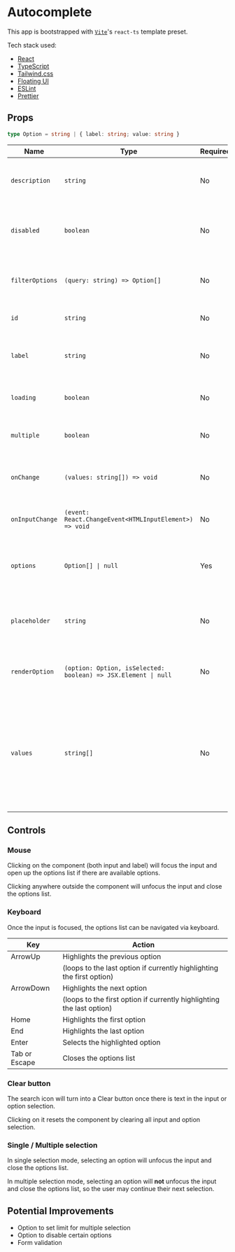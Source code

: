 # Autocomplete

This app is bootstrapped with [`Vite`](https://vite.dev/)'s `react-ts` template preset.

Tech stack used:

- [React](https://react.dev/)
- [TypeScript](https://www.typescriptlang.org/)
- [Tailwind.css](https://tailwindcss.com/)
- [Floating UI](https://floating-ui.com/)
- [ESLint](https://eslint.org/)
- [Prettier](https://prettier.io/)

## Props

```ts
type Option = string | { label: string; value: string }
```

| Name            | Type                                                           | Required? | Default value   | Description                                                                                                                   |
| --------------- | -------------------------------------------------------------- | --------- | --------------- | ----------------------------------------------------------------------------------------------------------------------------- |
| `description`   | `string`                                                       | No        | N/A             | Text to be displayed below the input component                                                                                |
| `disabled`      | `boolean`                                                      | No        | `false`         | If `true`, disables `pointer-events` from the component                                                                       |
| `filterOptions` | `(query: string) => Option[]`                                  | No        | N/A             | If provided, overrides default filtering function                                                                             |
| `id`            | `string`                                                       | No        | `React.useId()` | Essential for ARIA props                                                                                                      |
| `label`         | `string`                                                       | No        | N/A             | Text to be displayed above the input component                                                                                |
| `loading`       | `boolean`                                                      | No        | `false`         | If `true`, displays loading state                                                                                             |
| `multiple`      | `boolean`                                                      | No        | `false`         | If `true`, multiple options can be selected                                                                                   |
| `onChange`      | `(values: string[]) => void`                                   | No        | N/A             | Callback function on option selection or deselection                                                                          |
| `onInputChange` | `(event: React.ChangeEvent<HTMLInputElement>) => void`         | No        | N/A             | Callback function on input value change                                                                                       |
| `options`       | `Option[] \| null`                                             | Yes       | N/A             | Array of options to be displayed and selected                                                                                 |
| `placeholder`   | `string`                                                       | No        | N/A             | Helper text to be displayed within the input component                                                                        |
| `renderOption`  | `(option: Option, isSelected: boolean) => JSX.Element \| null` | No        | N/A             | If provided, overrides default rendering function                                                                             |
| `values`        | `string[]`                                                     | No        | N/A             | Array of selected values (It is set as always an array type for both single and multiple selection modes for easier handling) |

## Controls

### Mouse

Clicking on the component (both input and label) will focus the input and open up the options list if there are available options.

Clicking anywhere outside the component will unfocus the input and close the options list.

### Keyboard

Once the input is focused, the options list can be navigated via keyboard.

| Key           | Action                                                                |
| ------------- | --------------------------------------------------------------------- |
| ArrowUp       | Highlights the previous option                                        |
|               | (loops to the last option if currently highlighting the first option) |
| ArrowDown     | Highlights the next option                                            |
|               | (loops to the first option if currently highlighting the last option) |
| Home          | Highlights the first option                                           |
| End           | Highlights the last option                                            |
| Enter         | Selects the highlighted option                                        |
| Tab or Escape | Closes the options list                                               |

### Clear button

The search icon will turn into a Clear button once there is text in the input or option selection.

Clicking on it resets the component by clearing all input and option selection.

### Single / Multiple selection

In single selection mode, selecting an option will unfocus the input and close the options list.

In multiple selection mode, selecting an option will **not** unfocus the input and close the options list, so the user may continue their next selection.

## Potential Improvements

- Option to set limit for multiple selection
- Option to disable certain options
- Form validation
